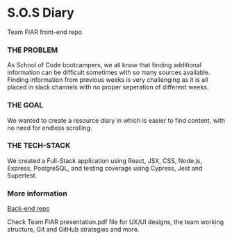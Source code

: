 # S.O.S Diary

Team FIAR front-end repo

### THE PROBLEM 
As School of Code bootcampers, we all know that finding additional information can be difficult sometimes with so many sources available. Finding information from previous weeks is very challenging as it is all placed in slack channels with no proper seperation of different weeks. 

### THE GOAL
We wanted to create a resource diary in which is easier to find content, with no need for endless scrolling.

### THE TECH-STACK
We created a Full-Stack application using React, JSX, CSS, Node.js, Express, PostgreSQL, and testing coverage using Cypress, Jest and Supertest.

### More information
[Back-end repo](https://github.com/SchoolOfCode/bc13_w9_project-backend-team-fiar)

Check Team FIAR presentation.pdf file for UX/UI designs, the team working structure, Git and GitHub strategies and more. 
